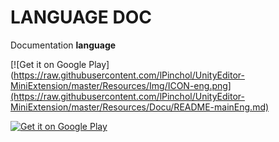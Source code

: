 LANGUAGE DOC
======
Documentation **language**

[![Get it on Google Play](https://raw.githubusercontent.com/lPinchol/UnityEditor-MiniExtension/master/Resources/Img/ICON-eng.png](https://raw.githubusercontent.com/lPinchol/UnityEditor-MiniExtension/master/Resources/Docu/README-mainEng.md)

[![Get it on Google Play](https://raw.githubusercontent.com/lPinchol/UnityEditor-MiniExtension/master/Resources/Img/ICON-esp.png)](https://raw.githubusercontent.com/lPinchol/UnityEditor-MiniExtension/master/Resources/Docu/README-mainEsp.md)